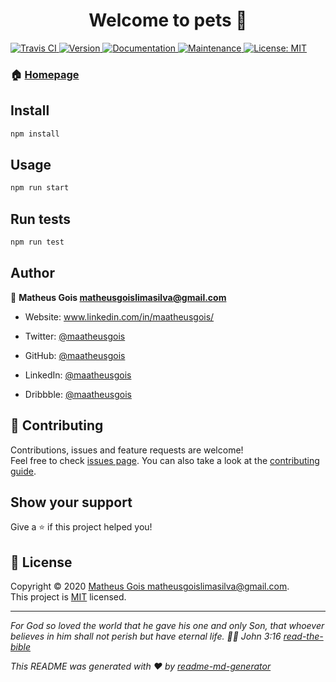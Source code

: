 <h1 align="center">Welcome to pets 👋</h1>
<p>
  <a href="(https://travis-ci.org/MaatheusGois/Pets" target="_blank">
    <img alt="Travis CI" src="https://travis-ci.org/MaatheusGois/Pets.svg?branch=master" />
  </a>
  <a href="https://www.npmjs.com/package/pets" target="_blank">
    <img alt="Version" src="https://img.shields.io/npm/v/pets.svg">
  </a>
  <a href="https://github.com/MaatheusGois/Pets#readme" target="_blank">
    <img alt="Documentation" src="https://img.shields.io/badge/documentation-yes-brightgreen.svg" />
  </a>
  <a href="https://github.com/MaatheusGois/Pets/graphs/commit-activity" target="_blank">
    <img alt="Maintenance" src="https://img.shields.io/badge/Maintained%3F-yes-green.svg" />
  </a>
  <a href="https://github.com/MaatheusGois/Pets/blob/master/LICENSE" target="_blank">
    <img alt="License: MIT" src="https://img.shields.io/github/license/MaatheusGois/pets" />
  </a>
</p>

### 🏠 [Homepage](https://github.com/MaatheusGois/Pets#readme)

## Install

```sh
npm install
```

## Usage

```sh
npm run start
```

## Run tests

```sh
npm run test
```

## Author

👤 **Matheus Gois <matheusgoislimasilva@gmail.com>**

- Website: www.linkedin.com/in/maatheusgois/

- Twitter: [@maatheusgois](https://twitter.com/maatheusgois)

- GitHub: [@maatheusgois](https://github.com/maatheusgois)

- LinkedIn: [@maatheusgois](https://linkedin.com/in/maatheusgois)

- Dribbble: [@maatheusgois](https://dribbble.com/maatheusgois)

## 🤝 Contributing

Contributions, issues and feature requests are welcome!<br />Feel free to check [issues page](https://github.com/MaatheusGois/Pets/issues). You can also take a look at the [contributing guide](https://github.com/MaatheusGois/Pets/blob/master/CONTRIBUTING.md).

## Show your support

Give a ⭐️ if this project helped you!

## 📝 License

Copyright © 2020 [Matheus Gois <matheusgoislimasilva@gmail.com>](https://github.com/MaatheusGois).<br />
This project is [MIT](https://github.com/MaatheusGois/Pets/blob/master/LICENSE) licensed.

---

_For God so loved the world that he gave his one and only Son, that whoever believes in him shall not perish but have eternal life. 🙌🏻 John 3:16 [read-the-bible](https://biblia.com/bible/esv/john/3/16)_

_This README was generated with ❤️ by [readme-md-generator](https://github.com/kefranabg/readme-md-generator)_
